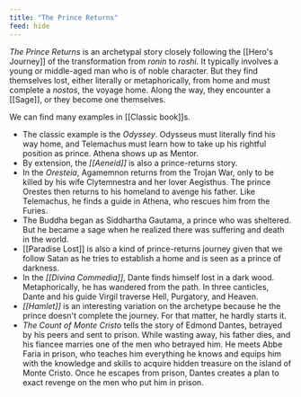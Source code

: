 ```yaml
---
title: "The Prince Returns"
feed: hide
---
```


_The Prince Returns_ is an archetypal story closely following the [[Hero's Journey]] of the transformation from _ronin_ to _roshi_. It typically involves a young or middle-aged man who is of noble character. But they find themselves lost, either literally or metaphorically, from home and must complete a _nostos_, the voyage home. Along the way, they encounter a [[Sage]], or they become one themselves. 

We can find many examples in [[Classic book]]s.

* The classic example is the _Odyssey_. Odysseus must literally find his way home, and Telemachus must learn how to take up his rightful position as prince. Athena shows up as Mentor. 
* By extension, the _[[Aeneid]]_ is also a prince-returns story.
* In the _Oresteia_, Agamemnon returns from the Trojan War, only to be killed by his wife Clytemnestra and her lover Aegisthus. The prince Orestes then returns to his homeland to avenge his father. Like Telemachus, he finds a guide in Athena, who rescues him from the Furies.
* The Buddha began as Siddhartha Gautama, a prince who was sheltered. But he became a sage when he realized there was suffering and death in the world. 
* [[Paradise Lost]] is also a kind of prince-returns journey given that we follow Satan as he tries to establish a home and is seen as a prince of darkness. 
* In the _[[Divina Commedia]]_, Dante finds himself lost in a dark wood. Metaphorically, he has wandered from the path. In three canticles, Dante and his guide Virgil traverse Hell, Purgatory, and Heaven. 
* _[[Hamlet]]_ is an interesting variation on the archetype because he the prince doesn't complete the journey. For that matter, he hardly starts it. 
* _The Count of Monte Cristo_ tells the story of Edmond Dantes, betrayed by his peers and sent to prison. While wasting away, his father dies, and his fiancee marries one of the men who betrayed him. He meets Abbe Faria in prison, who teaches him everything he knows and equips him with the knowledge and skills to acquire hidden treasure on the island of Monte Cristo. Once he escapes from prison, Dantes creates a plan to exact revenge on the men who put him in prison.
